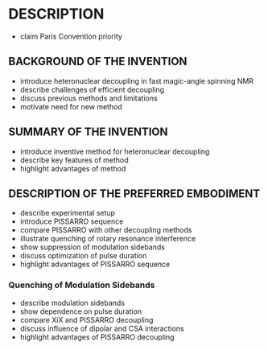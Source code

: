 # DESCRIPTION

- claim Paris Convention priority

## BACKGROUND OF THE INVENTION

- introduce heteronuclear decoupling in fast magic-angle spinning NMR
- describe challenges of efficient decoupling
- discuss previous methods and limitations
- motivate need for new method

## SUMMARY OF THE INVENTION

- introduce inventive method for heteronuclear decoupling
- describe key features of method
- highlight advantages of method

## DESCRIPTION OF THE PREFERRED EMBODIMENT

- describe experimental setup
- introduce PISSARRO sequence
- compare PISSARRO with other decoupling methods
- illustrate quenching of rotary resonance interference
- show suppression of modulation sidebands
- discuss optimization of pulse duration
- highlight advantages of PISSARRO sequence

### Quenching of Modulation Sidebands

- describe modulation sidebands
- show dependence on pulse duration
- compare XiX and PISSARRO decoupling
- discuss influence of dipolar and CSA interactions
- highlight advantages of PISSARRO decoupling


